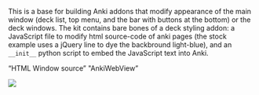 This is a base for building Anki addons that modify appearance of the main window (deck list, top menu, and the bar with buttons at the bottom) or the deck windows.
The kit contains bare bones of a deck styling addon: a JavaScript file to modify html source-code of anki pages 
(the stock example uses a jQuery line to dye the backbround light-blue), and an `__init__` python script to embed the JavaScript text into Anki.

“HTML Window source” "AnkiWebView” 


<img src="https://github.com/Eltaurus-Lt/Lt-Anki-Addons/blob/main/pages/Anki-Deck-Styling-Addon-Template/dyemainwindowlightblue.png">
